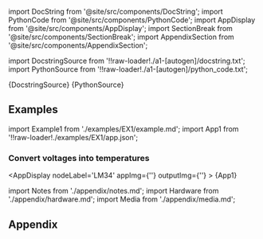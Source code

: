 <!--Add SEO here-->

[//]: # (Custom component imports)

import DocString from '@site/src/components/DocString';
import PythonCode from '@site/src/components/PythonCode';
import AppDisplay from '@site/src/components/AppDisplay';
import SectionBreak from '@site/src/components/SectionBreak';
import AppendixSection from '@site/src/components/AppendixSection';

[//]: # (Docstring)

import DocstringSource from '!!raw-loader!./a1-[autogen]/docstring.txt';
import PythonSource from '!!raw-loader!./a1-[autogen]/python_code.txt';

<DocString>{DocstringSource}</DocString>
<PythonCode GLink='IO/ANALOG_SENSORS/THERMOCOUPLES/LM34/LM34.py'>{PythonSource}</PythonCode>

<SectionBreak />

[//]: # (Examples)

## Examples

import Example1 from './examples/EX1/example.md';
import App1 from '!!raw-loader!./examples/EX1/app.json';

### Convert voltages into temperatures

<AppDisplay
    nodeLabel='LM34'
    appImg={''}
    outputImg={''}
    >
    {App1}
</AppDisplay>

<Example1 />

<SectionBreak />  

[//]: # (Appendix)

import Notes from './appendix/notes.md';
import Hardware from './appendix/hardware.md';
import Media from './appendix/media.md';

## Appendix

<AppendixSection index={0} folderPath='nodes/IO/ANALOG_SENSORS/THERMOCOUPLES/LM34/appendix/'><Notes /></AppendixSection>
<AppendixSection index={1} folderPath='nodes/IO/ANALOG_SENSORS/THERMOCOUPLES/LM34/appendix/'><Hardware /></AppendixSection>
<AppendixSection index={2} folderPath='nodes/IO/ANALOG_SENSORS/THERMOCOUPLES/LM34/appendix/'><Media /></AppendixSection>

<!--Add Button here-->